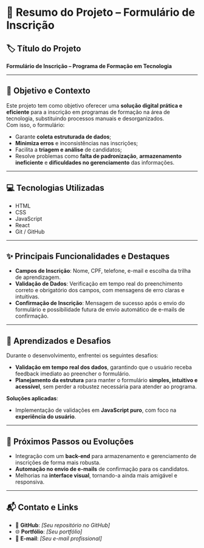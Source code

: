 # 📄 Resumo do Projeto – Formulário de Inscrição

## 🏷️ Título do Projeto
**Formulário de Inscrição – Programa de Formação em Tecnologia**

---

## 🎯 Objetivo e Contexto
Este projeto tem como objetivo oferecer uma **solução digital prática e eficiente** para a inscrição em programas de formação na área de tecnologia, substituindo processos manuais e desorganizados.  
Com isso, o formulário:

- Garante **coleta estruturada de dados**;  
- **Minimiza erros** e inconsistências nas inscrições;  
- Facilita a **triagem e análise** de candidatos;  
- Resolve problemas como **falta de padronização**, **armazenamento ineficiente** e **dificuldades no gerenciamento** das informações.

---

## 💻 Tecnologias Utilizadas
- HTML  
- CSS  
- JavaScript
- React  
- Git / GitHub

---

## ✨ Principais Funcionalidades e Destaques
- **Campos de Inscrição**: Nome, CPF, telefone, e-mail e escolha da trilha de aprendizagem.  
- **Validação de Dados**: Verificação em tempo real do preenchimento correto e obrigatório dos campos, com mensagens de erro claras e intuitivas.  
- **Confirmação de Inscrição**: Mensagem de sucesso após o envio do formulário e possibilidade futura de envio automático de e-mails de confirmação.

---

## 🚀 Aprendizados e Desafios
Durante o desenvolvimento, enfrentei os seguintes desafios:

- **Validação em tempo real dos dados**, garantindo que o usuário receba feedback imediato ao preencher o formulário.
- **Planejamento da estrutura** para manter o formulário **simples, intuitivo e acessível**, sem perder a robustez necessária para atender ao programa.

**Soluções aplicadas**:
- Implementação de validações em **JavaScript puro**, com foco na **experiência do usuário**.

---

## 🔮 Próximos Passos ou Evoluções
- Integração com um **back-end** para armazenamento e gerenciamento de inscrições de forma mais robusta.  
- **Automação no envio de e-mails** de confirmação para os candidatos.  
- Melhorias na **interface visual**, tornando-a ainda mais amigável e responsiva.

---

## 📬 Contato e Links
- 🔗 **GitHub**: *[Seu repositório no GitHub]*  
- 🌐 **Portfólio**: *[Seu portfólio]*  
- 📧 **E-mail**: *[Seu e-mail profissional]*
